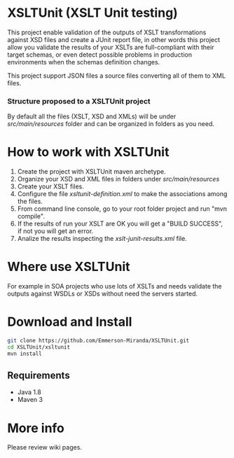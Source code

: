 # XSLTUnit (XSLT Unit testing)

This project enable validation of the outputs of XSLT transformations against XSD files and create a JUnit report file, in other words this project allow you validate the results of your XSLTs are full-compliant with their target schemas, or even detect possible problems in production environments when the schemas definition changes.

This project support JSON files a source files converting all of them to XML files.

### Structure proposed to a XSLTUnit project

By default all the files (XSLT, XSD and XMLs) will be under *src/main/resources* folder and can be organized in folders as you need.

# How to work with XSLTUnit

1. Create the project with XSLTUnit maven archetype.
2. Organize your XSD and XML files in folders under *src/main/resources* 
3. Create your XSLT files.
4. Configure the file *xsltunit-definition.xml* to make the associations among the files.
5. From command line console, go to your root folder project and run "mvn compile".
6. If the results of run your XSLT are OK you will get a "BUILD SUCCESS", if not you will get an error.
7. Analize the results inspecting the *xslt-junit-results.xml* file.



# Where use XSLTUnit

For example in SOA projects who use lots of XSLTs and needs validate the outputs against WSDLs or XSDs without need the servers started.


# Download and Install

```bash
git clone https://github.com/Emmerson-Miranda/XSLTUnit.git
cd XSLTUnit/xsltunit
mvn install
```

## Requirements

* Java 1.8
* Maven 3


# More info
Please review wiki pages.

